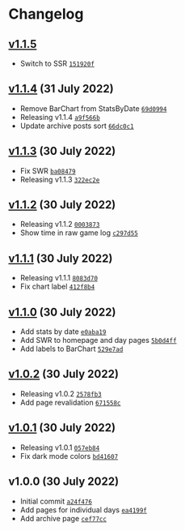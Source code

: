 # Changelog

## [v1.1.5](https://github.com/skilar/snapszhot-stats/compare/v1.1.4...v1.1.5)

- Switch to SSR [`151920f`](https://github.com/skilar/snapszhot-stats/commit/151920f6f6bdea6819526cfaf22a850467308a72)
## [v1.1.4](https://github.com/skilar/snapszhot-stats/compare/v1.1.3...v1.1.4) (31 July 2022)

- Remove BarChart from StatsByDate [`69d0994`](https://github.com/skilar/snapszhot-stats/commit/69d09941dca6172dbb3c16e7af390dea7beb0b82)
- Releasing v1.1.4 [`a9f566b`](https://github.com/skilar/snapszhot-stats/commit/a9f566bd84d55014c25d2d7752a26cc4ef711762)
- Update archive posts sort [`66dc0c1`](https://github.com/skilar/snapszhot-stats/commit/66dc0c119d2ab16f9fb5ad621bd5560cf261d122)
## [v1.1.3](https://github.com/skilar/snapszhot-stats/compare/v1.1.2...v1.1.3) (30 July 2022)

- Fix SWR [`ba08479`](https://github.com/skilar/snapszhot-stats/commit/ba08479513e0a9a072d99299409edec642dc18f5)
- Releasing v1.1.3 [`322ec2e`](https://github.com/skilar/snapszhot-stats/commit/322ec2e1dd83d361b3e02fc70fdff51792ad6e93)
## [v1.1.2](https://github.com/skilar/snapszhot-stats/compare/v1.1.1...v1.1.2) (30 July 2022)

- Releasing v1.1.2 [`0003873`](https://github.com/skilar/snapszhot-stats/commit/00038731f6e5aa1c4a8e0ab245d06839e5f18512)
- Show time in raw game log [`c297d55`](https://github.com/skilar/snapszhot-stats/commit/c297d55ac4a9af8f24ea0007eb0adcbe1e35480f)
## [v1.1.1](https://github.com/skilar/snapszhot-stats/compare/v1.1.0...v1.1.1) (30 July 2022)

- Releasing v1.1.1 [`8083d70`](https://github.com/skilar/snapszhot-stats/commit/8083d7005c60f97135d3cf398a31ea074d5483f1)
- Fix chart label [`412f8b4`](https://github.com/skilar/snapszhot-stats/commit/412f8b4ad97de507fd608ae4e9d0c8a7110fd1e5)
## [v1.1.0](https://github.com/skilar/snapszhot-stats/compare/v1.0.2...v1.1.0) (30 July 2022)

- Add stats by date [`e0aba19`](https://github.com/skilar/snapszhot-stats/commit/e0aba19c3efb9b8f5860165249fb2e2d032d5d13)
- Add SWR to homepage and day pages [`5b0d4ff`](https://github.com/skilar/snapszhot-stats/commit/5b0d4ffe8931d1e64d2ee99de9590c8b4a289dca)
- Add labels to BarChart [`529e7ad`](https://github.com/skilar/snapszhot-stats/commit/529e7ad98a690e16073788536f1b5f2231cae86a)
## [v1.0.2](https://github.com/skilar/snapszhot-stats/compare/v1.0.1...v1.0.2) (30 July 2022)

- Releasing v1.0.2 [`2578fb3`](https://github.com/skilar/snapszhot-stats/commit/2578fb3d7cbea5fb426e14ce18248cfb3042b642)
- Add page revalidation [`671558c`](https://github.com/skilar/snapszhot-stats/commit/671558c465e65512ffe86e25172b995de160bb48)
## [v1.0.1](https://github.com/skilar/snapszhot-stats/compare/v1.0.0...v1.0.1) (30 July 2022)

- Releasing v1.0.1 [`057eb84`](https://github.com/skilar/snapszhot-stats/commit/057eb847fc3720d4082888f315878a211fb995bd)
- Fix dark mode colors [`bd41607`](https://github.com/skilar/snapszhot-stats/commit/bd4160763b08533b3958a6b5fcc162c8a46c42d8)
## v1.0.0 (30 July 2022)

- Initial commit [`a24f476`](https://github.com/skilar/snapszhot-stats/commit/a24f476b067413f27bcbeca36ad7a18dce8c9b93)
- Add pages for individual days [`ea4199f`](https://github.com/skilar/snapszhot-stats/commit/ea4199f3047c91cbff5471189c4f1fca517d0b13)
- Add archive page [`cef77cc`](https://github.com/skilar/snapszhot-stats/commit/cef77cca7ebfba8763f9916f1a169b0b037738a6)
